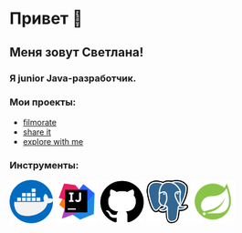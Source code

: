# Привет 👋

##  Меня зовут Светлана!  
### Я junior Java-разработчик.

### **Мои проекты:** <br>
 - [filmorate](https://github.com/Sveta2022/java-filmorate)<br>
 - [share it](https://github.com/Sveta2022/java-shareit)<br>
 - [explore with me](https://github.com/Sveta2022/java-explore-with-me)<br>

### **Инструменты:** <br>

<img src="./icon/docker.png" width = "15%"  />
<img src="./icon/idea.png" width = "15%"  />
<img src="./icon/github.png" width = "15%"  />
<img src="./icon/postgre.png" width = "15%"  />
<img src="./icon/spring.png" width = "15%"  />




